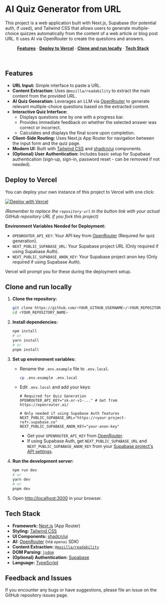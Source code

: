 # AI Quiz Generator from URL

This project is a web application built with Next.js, Supabase (for potential auth, if used), and Tailwind CSS that allows users to generate multiple-choice quizzes automatically from the content of a web article or blog post URL. It uses AI via OpenRouter to create the questions and answers.

<p align="center">
  <a href="#features"><strong>Features</strong></a> ·
  <a href="#deploy-to-vercel"><strong>Deploy to Vercel</strong></a> ·
  <a href="#clone-and-run-locally"><strong>Clone and run locally</strong></a> ·
  <a href="#tech-stack"><strong>Tech Stack</strong></a>
</p>
<br/>

## Features

- **URL Input:** Simple interface to paste a URL.
- **Content Extraction:** Uses `@mozilla/readability` to extract the main content from the provided URL.
- **AI Quiz Generation:** Leverages an LLM via [OpenRouter](https://openrouter.ai/) to generate relevant multiple-choice questions based on the extracted content.
- **Interactive Quiz Interface:**
  - Displays questions one by one with a progress bar.
  - Provides immediate feedback on whether the selected answer was correct or incorrect.
  - Calculates and displays the final score upon completion.
- **Client-Side Routing:** Uses Next.js App Router for navigation between the input form and the quiz page.
- **Modern UI:** Built with [Tailwind CSS](https://tailwindcss.com) and [shadcn/ui](https://ui.shadcn.com/) components.
- **(Optional) User Authentication:** Includes basic setup for Supabase authentication (sign-up, sign-in, password reset - can be removed if not needed).

## Deploy to Vercel

You can deploy your own instance of this project to Vercel with one click:

[![Deploy with Vercel](https://vercel.com/button)](https://vercel.com/new/clone?repository-url=https%3A%2F%2Fgithub.com%2F<YOUR_GITHUB_USERNAME>%2F<YOUR_REPOSITORY_NAME>&project-name=ai-quiz-generator&repository-name=ai-quiz-generator&env=OPENROUTER_API_KEY,NEXT_PUBLIC_SUPABASE_URL,NEXT_PUBLIC_SUPABASE_ANON_KEY&envDescription=OpenRouter%20API%20Key%20is%20required%20for%20quiz%20generation.%20Supabase%20keys%20needed%20if%20using%20auth.&demo-url=<YOUR_DEPLOYED_URL_IF_ANY>)

_(Remember to replace the `repository-url` in the button link with your actual GitHub repository URL if you fork this project)_

**Environment Variables Needed for Deployment:**

- `OPENROUTER_API_KEY`: Your API key from [OpenRouter](https://openrouter.ai/) (Required for quiz generation).
- `NEXT_PUBLIC_SUPABASE_URL`: Your Supabase project URL (Only required if using Supabase Auth).
- `NEXT_PUBLIC_SUPABASE_ANON_KEY`: Your Supabase project anon key (Only required if using Supabase Auth).

Vercel will prompt you for these during the deployment setup.

## Clone and run locally

1.  **Clone the repository:**

    ```bash
    git clone https://github.com/<YOUR_GITHUB_USERNAME>/<YOUR_REPOSITORY_NAME>.git
    cd <YOUR_REPOSITORY_NAME>
    ```

2.  **Install dependencies:**

    ```bash
    npm install
    # or
    yarn install
    # or
    pnpm install
    ```

3.  **Set up environment variables:**

    - Rename the `.env.example` file to `.env.local`.
      ```bash
      cp .env.example .env.local
      ```
    - Edit `.env.local` and add your keys:

      ```.env.local
      # Required for Quiz Generation
      OPENROUTER_API_KEY="sk-or-v1-..." # Get from https://openrouter.ai/

      # Only needed if using Supabase Auth features
      NEXT_PUBLIC_SUPABASE_URL="https://<your-project-ref>.supabase.co"
      NEXT_PUBLIC_SUPABASE_ANON_KEY="your-anon-key"
      ```

      - Get your `OPENROUTER_API_KEY` from [OpenRouter](https://openrouter.ai/).
      - If using Supabase Auth, get `NEXT_PUBLIC_SUPABASE_URL` and `NEXT_PUBLIC_SUPABASE_ANON_KEY` from your [Supabase project's API settings](https://app.supabase.com/project/_/settings/api).

4.  **Run the development server:**

    ```bash
    npm run dev
    # or
    yarn dev
    # or
    pnpm dev
    ```

5.  Open [http://localhost:3000](http://localhost:3000) in your browser.

## Tech Stack

- **Framework:** [Next.js](https://nextjs.org/) (App Router)
- **Styling:** [Tailwind CSS](https://tailwindcss.com/)
- **UI Components:** [shadcn/ui](https://ui.shadcn.com/)
- **AI:** [OpenRouter](https://openrouter.ai/) (via `openai` SDK)
- **Content Extraction:** [`@mozilla/readability`](https://github.com/mozilla/readability)
- **DOM Parsing:** [`jsdom`](https://github.com/jsdom/jsdom)
- **(Optional) Authentication:** [Supabase](https://supabase.com/)
- **Language:** [TypeScript](https://www.typescriptlang.org/)

## Feedback and Issues

If you encounter any bugs or have suggestions, please file an issue on the GitHub repository issues page.
